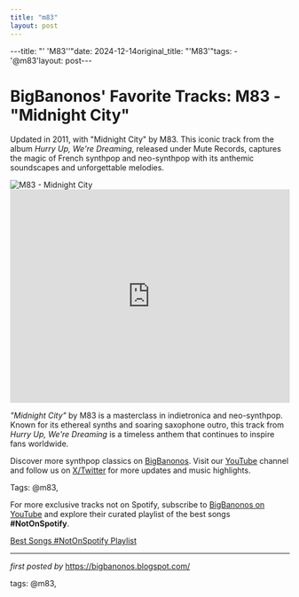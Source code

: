 ```yaml
---
title: "m83"
layout: post
---
```

---title: "' 'M83''"date: 2024-12-14original_title: "'M83'"tags:  - '@m83'layout: post---<!-- Post Title --><h1 >BigBanonos' Favorite Tracks: M83 - "Midnight City"</h1> <!-- Introductory Text --><p >Updated in 2011, with "Midnight City" by M83. This iconic track from the album <em>Hurry Up, We're Dreaming</em>, released under Mute Records, captures the magic of French synthpop and neo-synthpop with its anthemic soundscapes and unforgettable melodies.</p> <!-- Featured Image --><div > <img src="https://www.rollingstone.com/wp-content/uploads/2018/06/rs-238614-20151214_M83_.jpg" alt="M83 - Midnight City" /></div> <!-- YouTube Video Embed --><div > <iframe width="100%" height="385" src="https://www.youtube.com/embed/dX3k_QDnzHE" title="M83 'Midnight City' Official video" frameborder="0" allow="accelerometer; autoplay; clipboard-write; encrypted-media; gyroscope; picture-in-picture; web-share" referrerpolicy="strict-origin-when-cross-origin" allowfullscreen></iframe></div> <!-- Song Information --><div > <p><em>"Midnight City"</em> by M83 is a masterclass in indietronica and neo-synthpop. Known for its ethereal synths and soaring saxophone outro, this track from <em>Hurry Up, We're Dreaming</em> is a timeless anthem that continues to inspire fans worldwide.</p></div> <!-- Footer Links --><div > <p>Discover more synthpop classics on <a href="https://bigbanonos.blogspot.com/" target="_blank">BigBanonos</a>. Visit our <a href="https://www.youtube.com/@BigBanonos" target="_blank">YouTube</a> channel and follow us on <a href="https://x.com/bigbanonos" target="_blank">X/Twitter</a> for more updates and music highlights.</p></div> <!-- Tags --><p >Tags: @m83,</p><!--Subscribe and Playlist Links--><div>    <p>For more exclusive tracks not on Spotify, subscribe to <a href="https://www.youtube.com/@BigBanonos" target="_blank">BigBanonos on YouTube</a> and explore their curated playlist of the best songs <strong>#NotOnSpotify</strong>.</p>    <p><a href="https://www.youtube.com/playlist?list=PLtuNtuTatqI0kFahUCbtbfenC_ET5O_tr" target="_blank">Best Songs #NotOnSpotify Playlist<br /></a></p></div><hr /><p><em>first posted by</em> <a href="https://bigbanonos.blogspot.com/" rel="noopener" target="_new">https://bigbanonos.blogspot.com/</a></p><p>tags: @m83,</p>